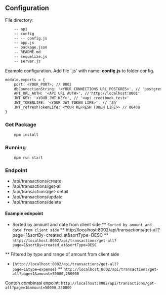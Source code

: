 ## Configuration
File directory:

```diff
    -- api
    -- config
    -- -- config.js
    -- app.js
    -- package.json
    -- README.md
    -- sequelize.js
    -- server.js
```

Example configuration. Add file '.js' with name: **config.js** to folder config.
```diff
module.exports = {
	port: <YOUR_PORT>, // 8002
	dbConnectionString: '<YOUR CONNECTIONS URL POSTGRES>', // 'postgres://postgres:postgres@127.0.0.1:5432/credibook'
    API_URL_AUTH: '<API URL AUTH>', //'http://localhost:8001'
	JWT_KEY: '<YOUR JWT KEY>', // '<api_credibook_test>'
	JWT_TOKENLIFE: '<YOUR JWT TOKEN LIFE>', // '3h'
	JWT_refreshTokenLife: <YOUR REFRESH TOKEN LIFE>> // 86400
}
```

### Get Package
```diff
    npm install
```

### Running
```diff
    npm run start
```

### Endpoint
* /api/transactions/create
* /api/transactions/get-all
* /api/transactions/get-detail
* /api/transactions/update
* /api/transactions/delete

#### Example ednpoint
* Sorted by amount and date from client side
** `Sorted by amount and date from client side`
** http://localhost:8002/api/transactions/get-all?page=1&sortBy=created_at&sortType=DESC
**  `http://localhost:8002/api/transactions/get-all?page=1&sortBy=created_at&sortType=DESC`

** Filtered by type and range of amount from client side
* `{http://localhost:8002/api/transactions/get-all?page=1&type=expense}`
** `http://localhost:8002/api/transactions/get-all?page=1&amount=50000,250000`

Contoh combinasi enpoint:
`http://localhost:8002/api/transactions/get-all?page=1&amount=50000,250000`